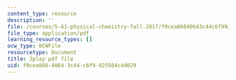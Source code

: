 ```yaml
---
content_type: resource
description: ''
file: /courses/5-61-physical-chemistry-fall-2017/f0cea86640643c44c6f9925504c4d029_mPSDaN4AJl8.pdf
file_type: application/pdf
learning_resource_types: []
ocw_type: OCWFile
resourcetype: Document
title: 3play pdf file
uid: f0cea866-4064-3c44-c6f9-925504c4d029
---
```


